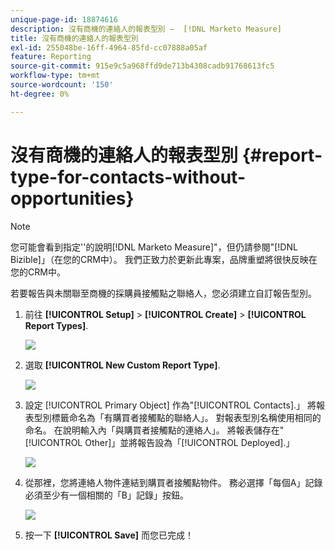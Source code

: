```yaml
---
unique-page-id: 18874616
description: 沒有商機的連絡人的報表型別 —  [!DNL Marketo Measure]
title: 沒有商機的連絡人的報表型別
exl-id: 255048be-16ff-4964-85fd-cc07888a05af
feature: Reporting
source-git-commit: 915e9c5a968ffd9de713b4308cadb91768613fc5
workflow-type: tm+mt
source-wordcount: '150'
ht-degree: 0%

---
```


# 沒有商機的連絡人的報表型別 {#report-type-for-contacts-without-opportunities}

>[!NOTE]
>
>您可能會看到指定&#39;&#39;的說明[!DNL Marketo Measure]&quot;，但仍請參閱&quot;[!DNL Bizible]」（在您的CRM中）。 我們正致力於更新此專案，品牌重塑將很快反映在您的CRM中。

若要報告與未關聯至商機的採購員接觸點之聯絡人，您必須建立自訂報告型別。

1. 前往 **[!UICONTROL Setup]** > **[!UICONTROL Create]** > **[!UICONTROL Report Types]**.

   ![](assets/1.jpg)

1. 選取 **[!UICONTROL New Custom Report Type]**.

   ![](assets/2.jpg)

1. 設定 [!UICONTROL Primary Object] 作為&quot;[!UICONTROL Contacts].」 將報表型別標籤命名為「有購買者接觸點的聯絡人」。 對報表型別名稱使用相同的命名。 在說明輸入內「與購買者接觸點的連絡人」。 將報表儲存在&quot;[!UICONTROL Other]」並將報告設為「[!UICONTROL Deployed].」

   ![](assets/3.jpg)

1. 從那裡，您將連絡人物件連結到購買者接觸點物件。 務必選擇「每個A」記錄必須至少有一個相關的「B」記錄」按鈕。

   ![](assets/4.jpg)

1. 按一下 **[!UICONTROL Save]** 而您已完成！
